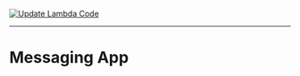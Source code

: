 [![Update Lambda Code](https://github.com/AaronLi/messaging-app-python/actions/workflows/deploy.yml/badge.svg)](https://github.com/AaronLi/messaging-app-python/actions/workflows/deploy.yml)

---
# Messaging App
